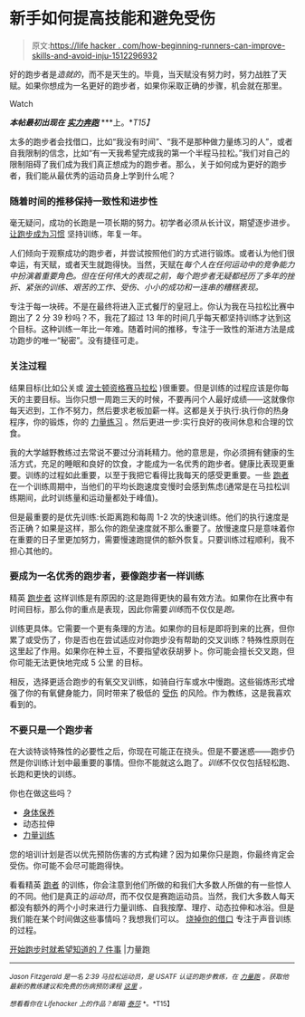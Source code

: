 # 新手如何提高技能和避免受伤

> 原文:[https://life hacker . com/how-beginning-runners-can-improve-skills-and-avoid-inju-1512296932](https://lifehacker.com/how-beginning-runners-can-improve-skills-and-avoid-inju-1512296932)

好的跑步者是*造就的*，而不是天生的。毕竟，当天赋没有努力时，努力战胜了天赋。如果你想成为一名更好的跑步者，如果你采取正确的步骤，机会就在那里。

Watch

***本帖最初出现在*** [***实力奔跑***](http://strengthrunning.com/2013/10/beginner-runners-become-great-runners/) ***上。**T15】*

太多的跑步者会找借口，比如“我没有时间”、“我不是那种做力量练习的人”，或者自我限制的信念，比如“有一天我希望完成我的第一个半程马拉松。”我们对自己的限制阻碍了我们成为我们真正想成为的跑步者。那么，关于如何成为更好的跑步者，我们能从最优秀的运动员身上学到什么呢？

### 随着时间的推移保持一致性和进步性

毫无疑问，成功的长跑是一项长期的努力。初学者必须从长计议，期望逐步进步。 [让跑步成为习惯](http://strengthrunning.com/2013/01/how-to-make-running-a-habit-that-sticks/) 坚持训练，年复一年。

人们倾向于观察成功的跑步者，并尝试按照他们的方式进行锻炼。或者认为他们很幸运，有天赋，或者天生就跑得快。当然，天赋在*每个人在任何运动中的竞争能力中扮演着重要角色。但在任何伟大的表现之前，每个跑步者无疑都经历了多年的挫折、紧张的训练、艰苦的工作、受伤、小小的成功和一连串的糟糕表现。*

专注于每一块砖。不是在最终将进入正式餐厅的皇冠上。你认为我在马拉松比赛中跑出了 2 分 39 秒吗？不，我花了超过 13 年的时间几乎每天都坚持训练才达到这个目标。这种训练一年比一年难。随着时间的推移，专注于一致性的渐进方法是成功跑步的唯一“秘密”。没有捷径可走。

### 关注过程

结果目标(比如公关或 [波士顿资格赛马拉松](http://www.runyourbq.com/qualifying-for-boston-marathon/) )很重要。但是训练的过程应该是你每天的主要目标。当你只想一周跑三天的时候，不要再问个人最好成绩——这就像你每天迟到，工作不努力，然后要求老板加薪一样。这都是关于执行:执行你的热身程序，你的锻炼，你的 [力量练习](http://strengthrunning.com/2012/12/how-to-schedule-strength-workouts/) 。然后更进一步:实行良好的夜间休息和合理的饮食。

我的大学越野教练过去常说不要过分消耗精力。他的意思是，你必须拥有健康的生活方式，充足的睡眠和良好的饮食，才能成为一名优秀的跑步者。健康比表现更重要。训练的过程如此重要，以至于我把它看得比我每天的感受更重要。一些 [跑者](https://lifehacker.com/the-biggest-mistakes-runners-of-all-levels-make-and-ho-1030501368) 在一个训练周期中，当他们的平均长跑速度变慢时会感到焦虑(通常是在马拉松训练期间，此时训练量和运动量都处于峰值)。

但是最重要的是优先训练:长距离跑和每周 1-2 次的快速训练。他们的执行速度是否正确？如果是这样，那么你的跑垒速度就不那么重要了。放慢速度只是意味着你在重要的日子里更加努力，需要慢速跑提供的额外恢复。只要训练过程顺利，我不担心其他的。

### 要成为一名优秀的跑步者，要像跑步者一样训练

精英 [跑步者](https://lifehacker.com/how-i-went-from-barely-jogging-to-running-100-miles-per-583956437) 这样训练是有原因的:这是跑得更快的最有效方法。如果你在比赛中有时间目标，那么你的重点是表现，因此你需要*训练*而不仅仅是*跑。*

训练更具体。它需要一个更有条理的方法。如果你的目标是即将到来的比赛，但你累了或受伤了，你是否也在尝试适应对你跑步没有帮助的交叉训练？特殊性原则在这里起了作用。如果你在种土豆，不要指望收获胡萝卜。你可能会擅长交叉跑，但你可能无法更快地完成 5 公里 的目标。

相反，选择更适合跑步的有氧交叉训练，如骑自行车或水中慢跑。这些锻炼形式增强了你的有氧健身能力，同时带来了极低的 [受伤](https://lifehacker.com/increase-your-running-mileage-in-10-blocks-to-decrease-480777743) 的风险。作为教练，这是我喜欢看到的。

### 不要只是一个跑步者

在大谈特谈特殊性的必要性之后，你现在可能正在挠头。但是不要迷惑——跑步仍然是你训练计划中最重要的事情。但你不能就这么跑了。*训练*不仅仅包括轻松跑、长跑和更快的训练。

你也在做这些吗？

*   [身体保养](http://strengthrunning.com/2012/03/body-maintenance-prevent-running-injuries-improve-health/)
*   动态拉伸
*   [力量训练](http://strengthrunning.com/2012/03/strength-weight-ratio-50-stronger-losing-3-body-weight/)

您的培训计划是否以优先预防伤害的方式构建？因为如果你只是跑，你最终肯定会受伤。你可能不会尽可能跑得快。

看看精英 [跑者](https://lifehacker.com/exhale-on-your-left-foot-to-avoid-side-stitches-while-r-1503657354) 的训练，你会注意到他们所做的和我们大多数人所做的有一些惊人的不同。他们是真正的*运动员*，而不仅仅是赛跑运动员。当然，我们大多数人每天都没有额外的两个小时来进行力量训练、自我按摩、理疗、动态拉伸和冰浴。但是我们能在某个时间做这些事情吗？我想我们可以。 [烧掉你的借口](http://strengthrunning.com/2012/09/if-not-now-then-when-its-time-to-burn-your-excuses/) 专注于声音训练的过程。

[开始跑步时就希望知道的 7 件事](http://strengthrunning.com/2011/03/7-things-i-wish-i-knew-when-i-st/) |力量跑

* * *

<small>*Jason Fitzgerald 是一名 2:39 马拉松运动员，是 USATF 认证的跑步教练，在*</small> [<small>*力量跑*</small>](http://strengthrunning.com/) <small>*。获取他最新的教练建议和免费的伤病预防课程*</small> [<small>*这里*</small>](http://strengthrunning.com/injury-prevention-ecourse/) <small>*。*</small>

<small>*想看看你在 Lifehacker 上的作品？邮箱*</small> [<small>*泰莎*</small>](https://mail.google.com/mail/?view=cm&fs=1&tf=1&to=tessa@lifehacker.com) <small>*。*T15】</small>